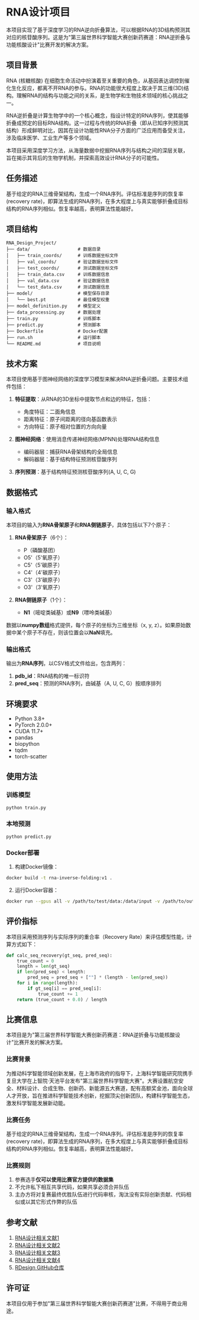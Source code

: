 # RNA设计项目

本项目实现了基于深度学习的RNA逆向折叠算法，可以根据RNA的3D结构预测其对应的核苷酸序列。这是为"第三届世界科学智能大赛创新药赛道：RNA逆折叠与功能核酸设计"比赛开发的解决方案。

## 项目背景

RNA (核糖核酸) 在细胞生命活动中扮演着至关重要的角色，从基因表达调控到催化生化反应，都离不开RNA的参与。RNA的功能很大程度上取决于其三维(3D)结构。理解RNA的结构与功能之间的关系，是生物学和生物技术领域的核心挑战之一。

RNA逆折叠是计算生物学中的一个核心概念，指设计特定的RNA序列，使其能够折叠成预定的目标RNA结构。这一过程与传统的RNA折叠（即从已知序列预测其结构）形成鲜明对比，因其在设计功能性RNA分子方面的广泛应用而备受关注，涉及临床医学、工业生产等多个领域。

本项目采用深度学习方法，从海量数据中挖掘RNA序列与结构之间的深层关联，旨在揭示其背后的生物学机制，并探索高效设计RNA分子的可能性。

## 任务描述

基于给定的RNA三维骨架结构，生成一个RNA序列。评估标准是序列的恢复率(recovery rate)，即算法生成的RNA序列，在多大程度上与真实能够折叠成目标结构的RNA序列相似。恢复率越高，表明算法性能越好。

## 项目结构

```
RNA_Design_Project/
├── data/                  # 数据目录
│   ├── train_coords/      # 训练数据坐标文件
│   ├── val_coords/        # 验证数据坐标文件
│   ├── test_coords/       # 测试数据坐标文件
│   ├── train_data.csv     # 训练数据信息
│   ├── val_data.csv       # 验证数据信息
│   └── test_data.csv      # 测试数据信息
├── model/                 # 模型保存目录
│   └── best.pt            # 最佳模型权重
├── model_definition.py    # 模型定义
├── data_processing.py     # 数据处理
├── train.py               # 训练脚本
├── predict.py             # 预测脚本
├── Dockerfile             # Docker配置
├── run.sh                 # 运行脚本
└── README.md              # 项目说明
```




## 技术方案

本项目使用基于图神经网络的深度学习模型来解决RNA逆折叠问题。主要技术组件包括：

1. **特征提取**：从RNA的3D坐标中提取节点和边的特征，包括：
   - 角度特征：二面角信息
   - 距离特征：原子间距离的径向基函数表示
   - 方向特征：原子相对位置的方向向量

2. **图神经网络**：使用消息传递神经网络(MPNN)处理RNA结构信息
   - 编码器层：捕获RNA骨架结构的全局信息
   - 解码器层：基于结构特征预测核苷酸序列

3. **序列预测**：基于结构特征预测核苷酸序列(A, U, C, G)

## 数据格式

### 输入格式

本项目的输入为**RNA骨架原子**和**RNA侧链原子**，具体包括以下7个原子：

1. **RNA骨架原子**（6个）：
   - P（磷酸基团）
   - O5'（5'氧原子）
   - C5'（5'碳原子）
   - C4'（4'碳原子）
   - C3'（3'碳原子）
   - O3'（3'氧原子）

2. **RNA侧链原子**（1个）：
   - **N1**（嘧啶类碱基）或**N9**（嘌呤类碱基）

数据以**numpy数组**格式提供，每个原子的坐标为三维坐标（x, y, z）。如果原始数据中某个原子不存在，则该位置会以**NaN**填充。

### 输出格式

输出为**RNA序列**，以CSV格式文件给出，包含两列：
1. **pdb_id**：RNA结构的唯一标识符
2. **pred_seq**：预测的RNA序列，由碱基（A, U, C, G）按顺序排列

## 环境要求

- Python 3.8+
- PyTorch 2.0.0+
- CUDA 11.7+
- pandas
- biopython
- tqdm
- torch-scatter

## 使用方法

### 训练模型

```bash
python train.py
```
### 本地预测
```
python predict.py
```

### Docker部署

1. 构建Docker镜像：

```bash
docker build -t rna-inverse-folding:v1 .
```

2. 运行Docker容器：

```bash
docker run --gpus all -v /path/to/test/data:/data/input -v /path/to/output:/data/output rna-inverse-folding:v1
```

## 评价指标

本项目采用预测序列与实际序列的重合率（Recovery Rate）来评估模型性能，计算方式如下：

```python
def calc_seq_recovery(gt_seq, pred_seq):
    true_count = 0
    length = len(gt_seq)
    if len(pred_seq) < length:
        pred_seq = pred_seq + [""] * (length - len(pred_seq))
    for i in range(length):
        if gt_seq[i] == pred_seq[i]:
            true_count += 1
    return (true_count + 0.0) / length
```

## 比赛信息

本项目是为"第三届世界科学智能大赛创新药赛道：RNA逆折叠与功能核酸设计"比赛开发的解决方案。

### 比赛背景

为推动科学智能领域创新发展，在上海市政府的指导下，上海科学智能研究院携手复旦大学在上智院·天池平台发布"第三届世界科学智能大赛"。大赛设置航空安全、材料设计、合成生物、创新药、新能源五大赛道，配有高额奖金池，面向全球人才开放，旨在推进科学智能技术创新，挖掘顶尖创新团队，构建科学智能生态，激发科学智能发展新动能。

### 比赛任务

基于给定的RNA三维骨架结构，生成一个RNA序列。评估标准是序列的恢复率(recovery rate)，即算法生成的RNA序列，在多大程度上与真实能够折叠成目标结构的RNA序列相似。恢复率越高，表明算法性能越好。

### 比赛规则

1. 参赛选手**仅可以使用比赛官方提供的数据集**
2. 不允许私下相互共享代码，如果共享必须合并队伍
3. 主办方将对复赛最终优胜队伍进行代码审核，淘汰没有实际创新贡献、代码相似或以其它形式作弊的队伍

## 参考文献

1. [RNA设计相关文献1](https://pmc.ncbi.nlm.nih.gov/articles/PMC3692061/)
2. [RNA设计相关文献2](https://pmc.ncbi.nlm.nih.gov/articles/PMC4191386/)
3. [RNA设计相关文献3](https://pmc.ncbi.nlm.nih.gov/articles/PMC7856060/)
4. [RNA设计相关文献4](https://academic.oup.com/bib/article/19/2/350/2666340?login=false)
5. [RDesign GitHub仓库](https://github.com/A4Bio/RDesign)

## 许可证

本项目仅用于参加"第三届世界科学智能大赛创新药赛道"比赛，不得用于商业用途。